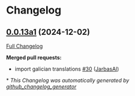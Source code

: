 # Changelog

## [0.0.13a1](https://github.com/OpenVoiceOS/ovos-skill-wordnet/tree/0.0.13a1) (2024-12-02)

[Full Changelog](https://github.com/OpenVoiceOS/ovos-skill-wordnet/compare/0.0.12...0.0.13a1)

**Merged pull requests:**

- import galician translations [\#30](https://github.com/OpenVoiceOS/ovos-skill-wordnet/pull/30) ([JarbasAl](https://github.com/JarbasAl))



\* *This Changelog was automatically generated by [github_changelog_generator](https://github.com/github-changelog-generator/github-changelog-generator)*
